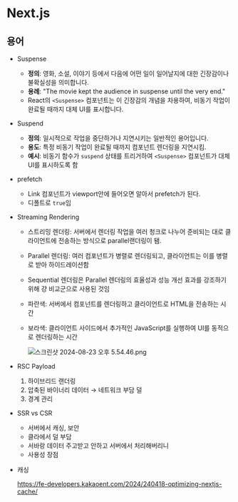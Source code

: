 # Next.js

## 용어

- Suspense
    - **정의**: 영화, 소설, 이야기 등에서 다음에 어떤 일이 일어날지에 대한 긴장감이나 불확실성을 의미합니다.
    - **용례**: "The movie kept the audience in suspense until the very end."
    - React의 `<Suspense>` 컴포넌트는 이 긴장감의 개념을 차용하여, 비동기 작업이 완료될 때까지 대체 UI를 표시합니다.
- Suspend
    - **정의**: 일시적으로 작업을 중단하거나 지연시키는 일반적인 용어입니다.
    - **용도**: 특정 비동기 작업이 완료될 때까지 컴포넌트 렌더링을 지연시킴.
    - **예시**: 비동기 함수가 `suspend` 상태를 트리거하여 `<Suspense>` 컴포넌트가 대체 UI를 표시하도록 함
- prefetch
    - Link 컴포넌트가 viewport안에 들어오면 알아서 prefetch가 된다.
    - 디폴트로 `true`임
- Streaming Rendering
    - 스트리밍 렌더링: 서버에서 렌더링 작업을 여러 청크로 나누어 준비되는 대로 클라이언트에 전송하는 방식으로 parallel랜더링이 됌.
    - Parallel 렌더링: 여러 컴포넌트가 병렬로 렌더링되고, 클라이언트는 이를 병렬로 받아 하이드레이션함
    - Sequential 렌더링은 Parallel 렌더링의 효율성과 성능 개선 효과를 강조하기 위해 걍 비교군으로 사용된 것임
    - 파란색: 서버에서 컴포넌트를 렌더링하고 클라이언트로 HTML을 전송하는 시간
    - 보라색: 클라이언트 사이드에서 추가적인 JavaScript를 실행하여 UI를 동적으로 렌더링하는 시간
        
        ![스크린샷 2024-08-23 오후 5.54.46.png](https://prod-files-secure.s3.us-west-2.amazonaws.com/878a9f65-c6ce-4809-a815-0ab51a08ec1c/9964008d-d4c0-4d11-8438-783f61967013/%E1%84%89%E1%85%B3%E1%84%8F%E1%85%B3%E1%84%85%E1%85%B5%E1%86%AB%E1%84%89%E1%85%A3%E1%86%BA_2024-08-23_%E1%84%8B%E1%85%A9%E1%84%92%E1%85%AE_5.54.46.png)
        
- RSC Payload
    1. 하이브리드 랜더링
    2. 압축된 바이너리 데이터 → 네트워크 부담 덜 
    3. 경계 관리
- SSR vs CSR
    - 서버에서 캐싱, 보안
    - 클라에서 덜 부담
    - 서바랑 데이터 주고받고 안하고 서버에서 처리해버리니
    - 사용성 장점
- 캐싱
    
    https://fe-developers.kakaoent.com/2024/240418-optimizing-nextjs-cache/